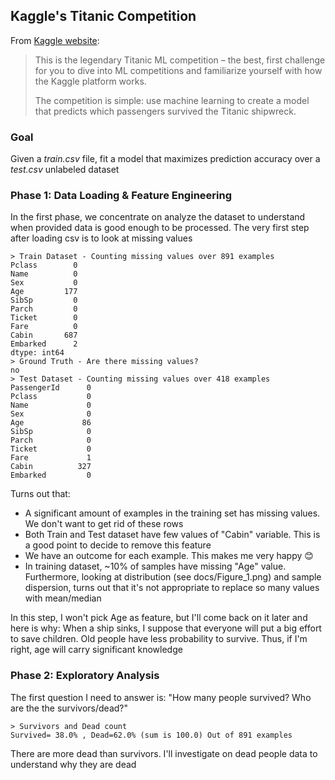 ## Kaggle's Titanic Competition

From [Kaggle website](https://www.kaggle.com/c/titanic):

> This is the legendary Titanic ML competition – the best, first challenge for you to dive into ML competitions and familiarize yourself with how the Kaggle platform works.
> 
>The competition is simple: use machine learning to create a model that predicts which passengers survived the Titanic shipwreck.

### Goal
Given a *train.csv* file, fit a model that maximizes prediction accuracy over a *test.csv* unlabeled dataset

### Phase 1: Data Loading & Feature Engineering
In the first phase, we concentrate on analyze the dataset to understand when provided data is good enough to be processed. The very first step after loading csv is to look at missing values

	> Train Dataset - Counting missing values over 891 examples
    Pclass        0
    Name          0
    Sex           0
    Age         177
    SibSp         0
    Parch         0
    Ticket        0
    Fare          0
    Cabin       687
    Embarked      2
	dtype: int64
	> Ground Truth - Are there missing values?
	no
	> Test Dataset - Counting missing values over 418 examples
	PassengerId      0
	Pclass           0
	Name             0
	Sex              0
	Age             86
	SibSp            0
	Parch            0
	Ticket           0
	Fare             1
	Cabin          327
	Embarked         0

Turns out that:
* A significant amount of examples in the training set has missing values. We don't want to get rid of these rows
* Both Train and Test dataset have few values of "Cabin" variable. This is a good point to decide to remove this feature
* We have an outcome for each example. This makes me very happy :blush:
* In training dataset, ~10% of samples have missing "Age" value. Furthermore, looking at distribution (see docs/Figure_1.png) and sample dispersion, turns out that it's not appropriate to replace so many values with mean/median

In this step, I won't pick Age as feature, but I'll come back on it later and here is why: When a ship sinks, I suppose that everyone will put a big effort to save children. Old people have less probability to survive. Thus, if I'm right, age will carry significant knowledge

### Phase 2: Exploratory Analysis

The first question I need to answer is: "How many people survived? Who are the the survivors/dead?"

    > Survivors and Dead count
    Survived= 38.0% , Dead=62.0% (sum is 100.0) Out of 891 examples

There are more dead than survivors. I'll investigate on dead people data to understand why they are dead